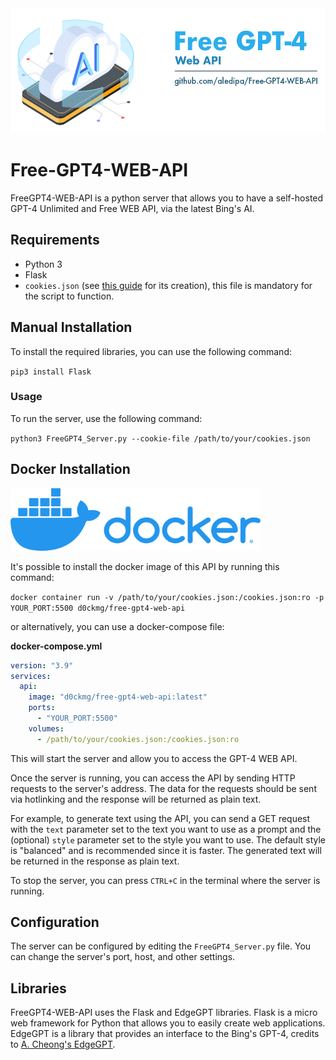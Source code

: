 <img src="./img/Free-GPT4-LOGO_(icon_by_vectorsmarket15).png" width="800" height="200" />

# Free-GPT4-WEB-API

FreeGPT4-WEB-API is a python server that allows you to have a self-hosted GPT-4 Unlimited and Free WEB API, via the latest Bing's AI.

## Requirements

- Python 3
- Flask
- `cookies.json` (see [this guide](https://github.com/acheong08/EdgeGPT#getting-authentication-required) for its creation), this file is mandatory for the script to function.
## Manual Installation
To install the required libraries, you can use the following command:

`pip3 install Flask`

### Usage

To run the server, use the following command:

`python3 FreeGPT4_Server.py --cookie-file /path/to/your/cookies.json`
## Docker Installation
<img src="./img/docker-logo.webp" width="400" height="100" />

It's possible to install the docker image of this API by running this command:

`docker container run -v /path/to/your/cookies.json:/cookies.json:ro -p YOUR_PORT:5500 d0ckmg/free-gpt4-web-api`

or alternatively, you can use a docker-compose file:

**docker-compose.yml**

```yaml
version: "3.9"
services:
  api:
    image: "d0ckmg/free-gpt4-web-api:latest"
    ports:
      - "YOUR_PORT:5500"
    volumes:
      - /path/to/your/cookies.json:/cookies.json:ro
```

This will start the server and allow you to access the GPT-4 WEB API.

Once the server is running, you can access the API by sending HTTP requests to the server's address. The data for the requests should be sent via hotlinking and the response will be returned as plain text.

For example, to generate text using the API, you can send a GET request with the `text` parameter set to the text you want to use as a prompt and the (optional) `style` parameter set to the style you want to use. The default style is "balanced" and is recommended since it is faster. The generated text will be returned in the response as plain text.

To stop the server, you can press `CTRL+C` in the terminal where the server is running.

## Configuration

The server can be configured by editing the `FreeGPT4_Server.py` file. You can change the server's port, host, and other settings.

## Libraries

FreeGPT4-WEB-API uses the Flask and EdgeGPT libraries. Flask is a micro web framework for Python that allows you to easily create web applications. EdgeGPT is a library that provides an interface to the Bing's GPT-4, credits to [A. Cheong's EdgeGPT](https://github.com/acheong08/EdgeGPT).
